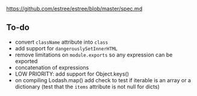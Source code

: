 https://github.com/estree/estree/blob/master/spec.md


To-do
-----

- convert `className` attribute into `class`
- add support for `dangerouslySetInnerHTML`
- remove limitations on `module.exports` so any expression can be exported
- concatenation of expressions
- LOW PRIORITY: add support for Object.keys()
- on compiling Lodash.map() add check to test if iterable is an array or a
  dictionary (test that the `items` attribute is not null for dicts)
